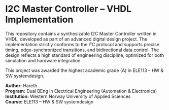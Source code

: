# I2C Master Controller – VHDL Implementation


This repository contains a synthesizable I2C Master Controller written in VHDL, developed as part of an advanced digital design project. The implementation strictly conforms to the I²C protocol and supports precise timing, edge-synchronized transitions, and bidirectional data control. The design reflects a high standard of engineering discipline, optimized for both simulation and hardware integration.

This project was awarded the highest academic grade (A) in ELE113 – HW & SW systemdesign.

**Author:** Hareth  
**Program:** Dual BEng in Electrical Engineering (Automation & Electronics)  
**Institution:** Western Norway University of Applied Sciences  
**Course:** ELE113 – HW & SW systemdesign   
